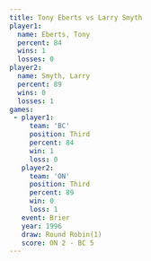 ```yaml
---
title: Tony Eberts vs Larry Smyth
player1:            
  name: Eberts, Tony
  percent: 84       
  wins: 1           
  losses: 0         
player2:            
  name: Smyth, Larry
  percent: 89       
  wins: 0           
  losses: 1         
games:
 - player1:         
     team: 'BC'     
     position: Third
     percent: 84    
     win: 1         
     loss: 0        
   player2:         
     team: 'ON'     
     position: Third
     percent: 89    
     win: 0         
     loss: 1        
   event: Brier        
   year: 1996          
   draw: Round Robin(1)
   score: ON 2 - BC 5  
---
```

